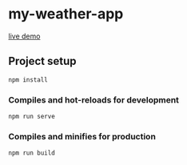 # my-weather-app

[live demo](https://igorbob.github.io/vue-weather-widget/)

## Project setup
```
npm install
```

### Compiles and hot-reloads for development
```
npm run serve
```

### Compiles and minifies for production
```
npm run build
```
